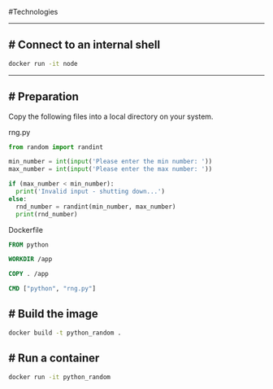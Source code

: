 #Technologies 

---
## # Connect to an internal shell

```bash
docker run -it node
```

---
## # Preparation

Copy the following files into a local directory on your system.

rng.py

```python
from random import randint

min_number = int(input('Please enter the min number: '))
max_number = int(input('Please enter the max number: '))

if (max_number < min_number): 
  print('Invalid input - shutting down...')
else:
  rnd_number = randint(min_number, max_number)
  print(rnd_number)
```

Dockerfile

```dockerfile
FROM python

WORKDIR /app

COPY . /app

CMD ["python", "rng.py"]
```

## # Build the image

```bash
docker build -t python_random .
```

## # Run a container

```bash
docker run -it python_random
```
